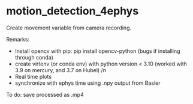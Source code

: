 # motion_detection_4ephys
Create movement variable from camera recording.

Remarks:
- Install opencv with pip: pip install opencv-python (bugs if installing through conda)
- create virtenv (or conda env) with python version < 3.10 (worked with 3.9 on mercury, and 3.7 on Hubel)
/n 
- Real time plots
- synchronize with ephys time using .npy output from Basler

To do:
save processed as .mp4
